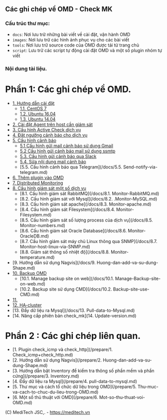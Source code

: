 ## Các ghi chép về OMD - Check MK

### Cấu trúc thư mục:

- `docs`: Nơi lưu trữ những bài viết về cài đặt, vận hành OMD
- `images`: Nơi lưu trữ các hình ảnh phục vụ cho các bài viết
- `tools`: Nơi lưu trữ source code của OMD được tải từ trang chủ
- `script`: Lưu trữ các script tự động cài đặt OMD và một số plugin nhóm tự viết

### Nội dung tài liệu.

# Phần 1: Các ghi chép về OMD.

- [1. Hướng dẫn cài đặt](#1) <a name="1"></a>
	- [1.1. CentOS 7](docs/1.1.Setup-OMD-CentOS7.md)
	- [1.2. Ubuntu 16.04](docs/1.2.Setup-OMD-U16.04.md)
	- [1.3. Ubuntu 14.04](docs/1.3.Setup-OMD-U14.04.md)
- [2. Cài đặt Agent trên host cần giám sát](docs/2.Install-agent.md)
- [3. Cấu hình Active Check dịch vụ](docs/3.Active-check.md)
- [4. Đặt ngưỡng cảnh báo cho dịch vụ](docs/4.Set-threshold.md)
- [5. Cấu hình cảnh báo]()
	- [5.1 Cấu hình gửi mail cảnh báo sử dụng Gmail](docs/5.1.Send-Noitify.md)
	- [5.2 Cấu hình gửi cảnh báo mail sử dụng ssmtp](docs/5.2.Send-mail-via-ssmtp.md)
	- [5.3. Cấu hình gửi cảnh báo qua Slack](/docs/5.3-Send-Noitify_Slack.md)
	- [5.4. Sửa nội dung mail cảnh báo](/docs/5.3-Send-Noitify_Slack.md)
	- [5.5. Cấu hình cảnh báo qua Telegram](/docs/5.5. Send-notify-via-telegram.md)
- [6. Thêm plugin vào OMD](docs/6.Add-plugins.md)
- [7. Distributed Monitoring](docs/7.Distributed.md)
- [8. Cấu hình giám sát một số dịch vụ]()
	- [8.1. Cấu hình giám sát RabbitMQ](/docs/8.1. Monitor-RabbitMQ.md)
	- [8.2. Cấu hình giám sát với Mysql](/docs/8.2. .Monitor-MySQL.md)
	- [8.3. Cấu hình giám sát apache](/docs/8.3. Monitor-apache.md)
	- [8.4. Cấu hình giám sát Filesystem](/docs/8.4. Monitor-Filesystem.md)
	- [8.5. Cấu hình giám sát số lượng process của dịch vụ](/docs/8.5. Monitor-numbers.md)
	- [8.6. Cấu hình giám sát Oracle Database](/docs/8.6. Monitor-OracleDB.md)
	- [8.7. Cấu hình giám sát máy chủ Linux thông qua SNMP](/docs/8.7. Monitor-host-linux-via-SNMP.md)
	- [8.8. Giám sát thông số nhiệt độ](/docs/8.8. Monitor-temperature.md)
- [9. Hướng dẫn sử dụng Nagvis](/docs/9. Huong-dan-add-va-su-dung-Shape.md)
- [10. Backup OMD]()
	- [10.1. Manage backup site on web](/docs/10.1. Manage-Backup-site-on-web.md)
	- [10.2. Backup site sử dụng CMD](/docs/10.2. Backup-site-use-CMD.md)
- [11. ]()
- [12. HA-cluster](/docs/12.HA-Cluster-OMD.md)
- [13. Đẩy dữ liệu ra Mysql](/docs/13. Pull-data-to-Mysql.md)
- [14. Nâng cấp phiên bản check_mk](14. Update-version.md)

# Phần 2 : Các ghi chép liên quan.

- [1. Plugin check_icmp và check_http](/prepare/1. Check_icmp+check_http.md)
- [2. Hướng dẫn sử dụng Nagvis](/prepare/2. Huong-dan-add-va-su-dung-Shape.md)
- [3. Hướng dẫn bật Inventory để kiểm tra thông số phần mềm và phần cứng](/prepare/3. Inventory.md)
- [4. Đẩy dữ liệu ra Mysql](/prepare/4. pull-data-to-mysql.md)
- [5. Thư mục và cách tổ chức dữ liệu trong OMD](/prepare/5. Thu-muc-va-cach-to-chuc-du-lieu-trong-OMD.md)
- [6. Một số thủ thuật với OMD](/prepare/6. Mot-so-thu-thuat-voi-OMD.md)


	
(C) MediTech JSC,. - https://meditech.vn
